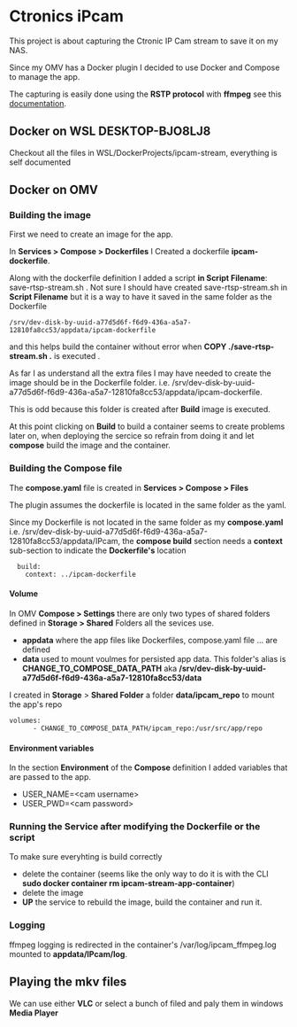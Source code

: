# Ctronics iPcam

This project is about capturing the Ctronic IP Cam stream to save it on my NAS.

Since my OMV has a Docker plugin I decided to use Docker and Compose to manage the app.

The capturing is easily done using the **RSTP protocol** with **ffmpeg** see this [documentation](https://medium.com/@tom.humph/saving-rtsp-camera-streams-with-ffmpeg-baab7e80d767).

## Docker on WSL DESKTOP-BJO8LJ8

Checkout all the files in WSL/DockerProjects/ipcam-stream, everything is self documented


## Docker on OMV

### Building the image

First we need to create an image for the app. 

In **Services > Compose > Dockerfiles** I Created a dockerfile **ipcam-dockerfile**.

Along with the dockerfile definition I added a script **in Script Filename**: save-rtsp-stream.sh . 
Not sure I should have created save-rtsp-stream.sh in **Script Filename** but it is a way to have it saved in the same folder as the Dockerfile 
```
/srv/dev-disk-by-uuid-a77d5d6f-f6d9-436a-a5a7-12810fa8cc53/appdata/ipcam-dockerfile
```
and this helps build the container without error when **COPY ./save-rtsp-stream.sh .** is executed . 

As far I as understand all the extra files I may have needed to create the image should be in the Dockerfile folder. 
i.e. /srv/dev-disk-by-uuid-a77d5d6f-f6d9-436a-a5a7-12810fa8cc53/appdata/ipcam-dockerfile. 

This is odd because this folder is created after **Build** image is executed.

At this point clicking on **Build** to build a container seems to create problems later on, when deploying the sercice
so refrain from doing it and let **compose** build the image and the container.

### Building the Compose file

The **compose.yaml** file is created in **Services > Compose > Files**

The plugin assumes the dockerfile is located in the same folder as the yaml.

Since my Dockerfile is not located in the same folder as my **compose.yaml** i.e. /srv/dev-disk-by-uuid-a77d5d6f-f6d9-436a-a5a7-12810fa8cc53/appdata/IPcam,
the **compose build** section needs a **context** sub-section to indicate the **Dockerfile's** location
```
  build:
    context: ../ipcam-dockerfile
```

#### Volume
In OMV **Compose > Settings** there are only two types of shared folders defined in **Storage > Shared** Folders all the sevices use.
* **appdata** where the app files like Dockerfiles, compose.yaml file ... are defined
* **data** used to mount voulmes for persisted app data. This folder's alias is **CHANGE_TO_COMPOSE_DATA_PATH** aka **/srv/dev-disk-by-uuid-a77d5d6f-f6d9-436a-a5a7-12810fa8cc53/data**

I created in **Storage** > **Shared Folder** a folder **data/ipcam_repo** to mount the app's repo
```
volumes:
      - CHANGE_TO_COMPOSE_DATA_PATH/ipcam_repo:/usr/src/app/repo
```

#### Environment variables
In the section **Environment** of the **Compose** definition I added variables that are passed to the app.
* USER_NAME=\<cam username>
* USER_PWD=\<cam password>
  

### Running the Service after modifying the Dockerfile or the script

To make sure everyhting is build correctly

* delete the container (seems like the only way to do it is with the CLI **sudo docker container rm ipcam-stream-app-container**)
* delete the image
* **UP** the service to rebuild the image, build the container and run it.
  

### Logging

ffmpeg logging is redirected in the container's /var/log/ipcam_ffmpeg.log mounted to **appdata/IPcam/log**.

## Playing the mkv files

We can use either **VLC** or select a bunch of filed and paly them in windows **Media Player**

